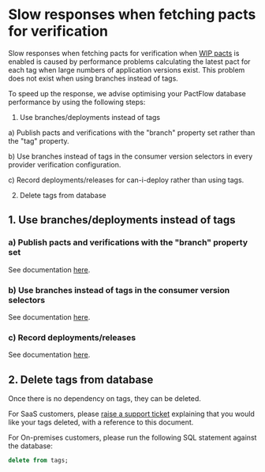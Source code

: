 # Slow responses when fetching pacts for verification

Slow responses when fetching pacts for verification when [WIP pacts](https://docs.pact.io/wip) is enabled is caused by performance problems calculating the latest pact for each tag when large numbers of application versions exist. This problem does not exist when using branches instead of tags.

To speed up the response, we advise optimising your PactFlow database performance by using the following steps:

1. Use branches/deployments instead of tags

  a) Publish pacts and verifications with the "branch" property set rather than the "tag" property.

  b) Use branches instead of tags in the consumer version selectors in every provider verification configuration.

  c) Record deployments/releases for can-i-deploy rather than using tags.

2. Delete tags from database

##  1. Use branches/deployments instead of tags

### a) Publish pacts and verifications with the "branch" property set

See documentation [here](https://docs.pact.io/pact_broker/branches).

### b) Use branches instead of tags in the consumer version selectors

See documentation [here](https://docs.pact.io/provider/recommended_configuration).

### c) Record deployments/releases

See documentation [here](https://docs.pact.io/pact_broker/recording_deployments_and_releases).

## 2. Delete tags from database

Once there is no dependency on tags, they can be deleted.

For SaaS customers, please [raise a support ticket](https://support.smartbear.com/pactflow/message/) explaining that you would like your tags deleted, with a reference to this document.

For On-premises customers, please run the following SQL statement against the database:

```sql
delete from tags;
```
